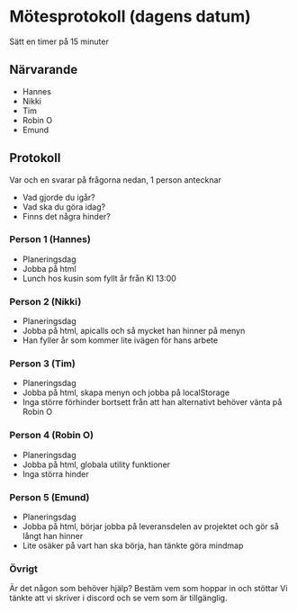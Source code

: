 # Mötesprotokoll (dagens datum)

Sätt en timer på 15 minuter

## Närvarande
* Hannes
* Nikki
* Tim
* Robin O
* Emund

## Protokoll
Var och en svarar på frågorna nedan, 1 person antecknar
* Vad gjorde du igår?
* Vad ska du göra idag?
* Finns det några hinder?

### Person 1 (Hannes)
* Planeringsdag
* Jobba på html
* Lunch hos kusin som fyllt år från Kl 13:00

### Person 2 (Nikki)
* Planeringsdag
* Jobba på html, apicalls och så mycket han hinner på menyn
* Han fyller år som kommer lite ivägen för hans arbete

### Person 3 (Tim)
* Planeringsdag
* Jobba på html, skapa menyn och jobba på localStorage
* Inga större förhinder bortsett från att han alternativt behöver vänta på Robin O

### Person 4 (Robin O)
* Planeringsdag
* Jobba på html, globala utility funktioner
* Inga störra hinder

### Person 5 (Emund)
* Planeringsdag
* Jobba på html, börjar jobba på leveransdelen av projektet och gör så långt han hinner
* Lite osäker på vart han ska börja, han tänkte göra mindmap

### Övrigt
Är det någon som behöver hjälp? Bestäm vem som hoppar in och stöttar
Vi tänkte att vi skriver i discord och se vem som är tillgänglig.
